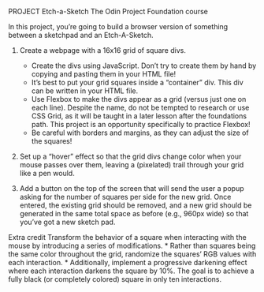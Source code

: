 PROJECT Etch-a-Sketch
The Odin Project Foundation course

In this project, you’re going to build a browser version of something between a sketchpad and an Etch-A-Sketch.

1. Create a webpage with a 16x16 grid of square divs.
    * Create the divs using JavaScript. Don’t try to create them by hand by copying and pasting them in your HTML file!
    * It’s best to put your grid squares inside a “container” div. This div can be written in your HTML file.
    * Use Flexbox to make the divs appear as a grid (versus just one on each line). Despite the name, do not be tempted to research or use CSS Grid, as it will be taught in a later lesson after the foundations path. This project is an opportunity specifically to practice Flexbox!
    * Be careful with borders and margins, as they can adjust the size of the squares!

2. Set up a “hover” effect so that the grid divs change color when your mouse passes over them, leaving a (pixelated) trail through your grid like a pen would.

3. Add a button on the top of the screen that will send the user a popup asking for the number of squares per side for the new grid. Once entered, the existing grid should be removed, and a new grid should be generated in the same total space as before (e.g., 960px wide) so that you’ve got a new sketch pad.

Extra credit
Transform the behavior of a square when interacting with the mouse by introducing a series of modifications.
    * Rather than squares being the same color throughout the grid, randomize the squares’ RGB values with each interaction.
    * Additionally, implement a progressive darkening effect where each interaction darkens the square by 10%. The goal is to achieve a fully black (or completely colored) square in only ten interactions.
